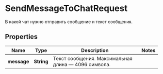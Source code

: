 

# SendMessageToChatRequest

В какой чат нужно отправить сообщение и текст сообщения.

## Properties

| Name | Type | Description | Notes |
|------------ | ------------- | ------------- | -------------|
|**message** | **String** | Текст сообщения. Максимальная длина — 4096 символа. |  |



